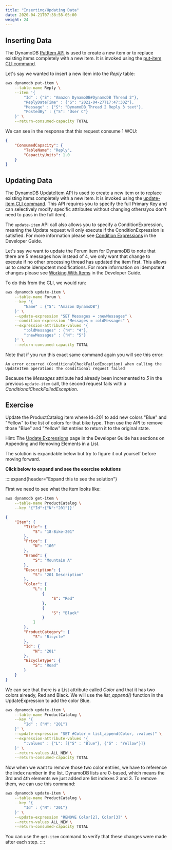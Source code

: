 ```yaml
---
title: "Inserting/Updating Data"
date: 2020-04-21T07:38:58-05:00
weight: 24
---
```


## Inserting Data

The DynamoDB [PutItem API](https://docs.aws.amazon.com/amazondynamodb/latest/APIReference/API_PutItem.html) is used to create a new item or to replace existing items completely with a new item.  It is invoked using the [put-item CLI command](https://docs.aws.amazon.com/cli/latest/reference/dynamodb/put-item.html).

Let's say we wanted to insert a new item into the *Reply* table:

```bash
aws dynamodb put-item \
    --table-name Reply \
    --item '{
        "Id" : {"S": "Amazon DynamoDB#DynamoDB Thread 2"},
        "ReplyDateTime" : {"S": "2021-04-27T17:47:30Z"},
        "Message" : {"S": "DynamoDB Thread 2 Reply 3 text"},
        "PostedBy" : {"S": "User C"}
    }' \
    --return-consumed-capacity TOTAL
```

We can see in the response that this request consume 1 WCU:

```json
{
    "ConsumedCapacity": {
        "TableName": "Reply",
        "CapacityUnits": 1.0
    }
}
```

## Updating Data

The DynamoDB [UpdateItem API](https://docs.aws.amazon.com/amazondynamodb/latest/APIReference/API_UpdateItem.html) is used to create a new item or to replace existing items completely with a new item.  It is invoked using the [update-item CLI command](https://docs.aws.amazon.com/cli/latest/reference/dynamodb/update-item.html).  This API requires you to specify the full Primary Key and can selectively modify specific attributes without changing others(you don't need to pass in the full item).

The `update-item` API call also allows you to specify a ConditionExpression, meaning the Update request will only execute if the ConditionExpression is satisfied.  For more information please see [Condition Expressions](https://docs.aws.amazon.com/amazondynamodb/latest/developerguide/Expressions.ConditionExpressions.html) in the Developer Guide.

Let's say we want to update the Forum item for DynamoDB to note that there are 5 messages how instead of 4, we only want that change to execute if no other processing thread has updated the item first. This allows us to create idempotent modifications. For more information on idempotent changes please see [Working With Items](https://docs.aws.amazon.com/amazondynamodb/latest/developerguide/WorkingWithItems.html#WorkingWithItems.ConditionalUpdate) in the Developer Guide.

To do this from the CLI, we would run:

```bash
aws dynamodb update-item \
    --table-name Forum \
    --key '{
        "Name" : {"S": "Amazon DynamoDB"}
    }' \
    --update-expression "SET Messages = :newMessages" \
    --condition-expression "Messages = :oldMessages" \
    --expression-attribute-values '{
        ":oldMessages" : {"N": "4"},
        ":newMessages" : {"N": "5"}
    }' \
    --return-consumed-capacity TOTAL
```

Note that if you run this exact same command again you will see this error:

```text
An error occurred (ConditionalCheckFailedException) when calling the UpdateItem operation: The conditional request failed
```

Because the *Messages* attribute had already been incremented to *5* in the previous `update-item` call, the second request fails with a *ConditionalCheckFailedException*.

## Exercise

Update the ProductCatalog item where Id=201 to add new colors "Blue" and "Yellow" to the list of colors for that bike type.  Then use the API to remove those "Blue" and "Yellow" list entries to return it to the original state.

Hint: The [Update Expressions](https://docs.aws.amazon.com/amazondynamodb/latest/developerguide/Expressions.UpdateExpressions.html) page in the Developer Guide has sections on Appending and Removing Elements in a List.

The solution is expandable below but try to figure it out yourself before moving forward.

**Click below to expand and see the exercise solutions**

::::expand{header="Expand this to see the solution"}

First we need to see what the item looks like:

```bash
aws dynamodb get-item \
    --table-name ProductCatalog \
    --key '{"Id":{"N":"201"}}'
```

```json
{
    "Item": {
        "Title": {
            "S": "18-Bike-201"
        },
        "Price": {
            "N": "100"
        },
        "Brand": {
            "S": "Mountain A"
        },
        "Description": {
            "S": "201 Description"
        },
        "Color": {
            "L": [
                {
                    "S": "Red"
                },
                {
                    "S": "Black"
                }
            ]
        },
        "ProductCategory": {
            "S": "Bicycle"
        },
        "Id": {
            "N": "201"
        },
        "BicycleType": {
            "S": "Road"
        }
    }
}
```

We can see that there is a List attribute called *Color* and that it has two colors already, Red and Black.  We will use the *list_append()* function in the UpdateExpression to add the color Blue.

```bash
aws dynamodb update-item \
    --table-name ProductCatalog \
    --key '{
        "Id" : {"N": "201"}
    }' \
    --update-expression "SET #Color = list_append(Color, :values)" \
    --expression-attribute-values '{
        ":values" : {"L": [{"S" : "Blue"}, {"S" : "Yellow"}]}
    }' \
    --return-values ALL_NEW \
    --return-consumed-capacity TOTAL
```

Now when we want to remove those two color entries, we have to reference the index number in the list. DynamoDB lists are 0-based, which means the 3rd and 4th elements we just added are list indexes 2 and 3.  To remove them, we can use this command:

```bash
aws dynamodb update-item \
    --table-name ProductCatalog \
    --key '{
        "Id" : {"N": "201"}
    }' \
    --update-expression "REMOVE Color[2], Color[3]" \
    --return-values ALL_NEW \
    --return-consumed-capacity TOTAL
```

You can use the `get-item` command to verify that these changes were made after each step.
::::
